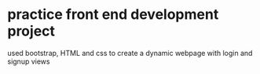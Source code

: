 # practice front end development project

used bootstrap, HTML and css to create a dynamic webpage with login and signup views
